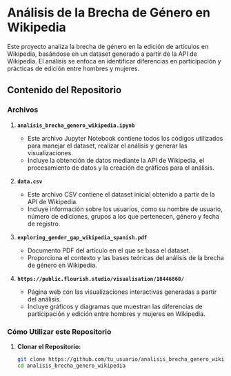 # Análisis de la Brecha de Género en Wikipedia

Este proyecto analiza la brecha de género en la edición de artículos en Wikipedia, basándose en un dataset generado a partir de la API de Wikipedia. El análisis se enfoca en identificar diferencias en participación y prácticas de edición entre hombres y mujeres.

## Contenido del Repositorio

### Archivos

1. **`analisis_brecha_genero_wikipedia.ipynb`**

   - Este archivo Jupyter Notebook contiene todos los códigos utilizados para manejar el dataset, realizar el análisis y generar las visualizaciones.
   - Incluye la obtención de datos mediante la API de Wikipedia, el procesamiento de datos y la creación de gráficos para el análisis.

2. **`data.csv`**

   - Este archivo CSV contiene el dataset inicial obtenido a partir de la API de Wikipedia.
   - Incluye información sobre los usuarios, como su nombre de usuario, número de ediciones, grupos a los que pertenecen, género y fecha de registro.

3. **`exploring_gender_gap_wikipedia_spanish.pdf`**

   - Documento PDF del artículo en el que se basa el dataset.
   - Proporciona el contexto y las bases teóricas del análisis de la brecha de género en Wikipedia.

4. **`https://public.flourish.studio/visualisation/18446860/`**
   - Página web con las visualizaciones interactivas generadas a partir del análisis.
   - Incluye gráficos y diagramas que muestran las diferencias de participación y edición entre hombres y mujeres en Wikipedia.

### Cómo Utilizar este Repositorio

1. **Clonar el Repositorio:**
   ```sh
   git clone https://github.com/tu_usuario/analisis_brecha_genero_wikipedia.git
   cd analisis_brecha_genero_wikipedia
   ```
